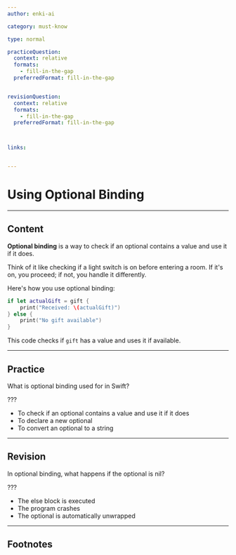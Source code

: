 ```yaml
---
author: enki-ai

category: must-know

type: normal

practiceQuestion:
  context: relative
  formats:
    - fill-in-the-gap
  preferredFormat: fill-in-the-gap


revisionQuestion:
  context: relative
  formats:
    - fill-in-the-gap
  preferredFormat: fill-in-the-gap



links:


---
```


# Using Optional Binding

---
## Content

**Optional binding** is a way to check if an optional contains a value and use it if it does.

Think of it like checking if a light switch is on before entering a room. If it's on, you proceed; if not, you handle it differently.

Here's how you use optional binding:

```swift
if let actualGift = gift {
    print("Received: \(actualGift)")
} else {
    print("No gift available")
}
```

This code checks if `gift` has a value and uses it if available.


---
## Practice

What is optional binding used for in Swift?

???

- To check if an optional contains a value and use it if it does
- To declare a new optional
- To convert an optional to a string


---
## Revision

In optional binding, what happens if the optional is nil?

???

- The else block is executed
- The program crashes
- The optional is automatically unwrapped


---
## Footnotes


